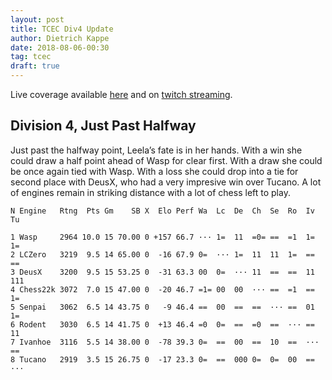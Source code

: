 ```yaml
---
layout: post
title: TCEC Div4 Update
author: Dietrich Kappe
date: 2018-08-06-00:30
tag: tcec
draft: true
---
```


Live coverage available [here](http://tcec.chessdom.com/season13/live.php) and on [twitch streaming](https://www.twitch.tv/tcec_chess_tv).

## Division 4, Just Past Halfway

Just past the halfway point, Leela’s fate is in her hands. With a win she could draw a half point ahead of Wasp for clear first. With a draw she could be once again tied with Wasp. With a loss she could drop into a tie for second place with DeusX, who had a very impresive win over Tucano. A lot of engines remain in striking distance with a lot of chess left to play.

```
N Engine   Rtng  Pts Gm    SB X  Elo Perf Wa  Lc  De  Ch  Se  Ro  Iv  Tu 

1 Wasp     2964 10.0 15 70.00 0 +157 66.7 ··· 1=  11  =0= ==  =1  1=  1= 
2 LCZero   3219  9.5 14 65.00 0  -16 67.9 0=  ··· 1=  11  11  1=  ==  == 
3 DeusX    3200  9.5 15 53.25 0  -31 63.3 00  0=  ··· 11  ==  ==  11  111
4 Chess22k 3072  7.0 15 47.00 0  -20 46.7 =1= 00  00  ··· ==  =1  ==  1= 
5 Senpai   3062  6.5 14 43.75 0   -9 46.4 ==  00  ==  ==  ··· ==  01  1= 
6 Rodent   3030  6.5 14 41.75 0  +13 46.4 =0  0=  ==  =0  ==  ··· ==  11 
7 Ivanhoe  3116  5.5 14 38.00 0  -78 39.3 0=  ==  00  ==  10  ==  ··· == 
8 Tucano   2919  3.5 15 26.75 0  -17 23.3 0=  ==  000 0=  0=  00  ==  ···
```
